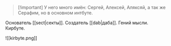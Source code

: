>[!important] У него много имён: 
>Сергей, Алексей, Аляксяй, а так же Серафим, но в основном интбуте.

Основатель [[sect|секты]]. Создатель [[dab|даба]]. Гений мысли. Кирбуте.

![[kirbyte.png]]